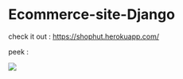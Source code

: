 # Ecommerce-site-Django

check it out  : https://shophut.herokuapp.com/

peek : 

![](https://github.com/priyansh18/Ecommerce-site-Django/blob/master/images/peek.png)
